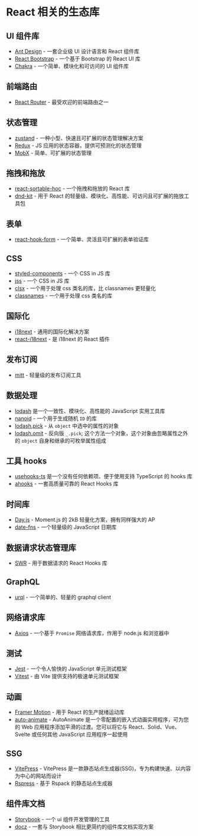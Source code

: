 # React 相关的生态库

## UI 组件库

- [Ant Design](https://ant.design/index-cn) - 一套企业级 UI 设计语言和 React 组件库
- [React Bootstrap](https://react-bootstrap.github.io/docs/components/accordion) - 一个基于 Bootstrap 的 React UI 库
- [Chakra](https://chakra-ui.com/getting-started) - 一个简单、模块化和可访问的 UI 组件库

## 前端路由

- [React Router](https://reactrouter.com/en/main) - 最受欢迎的前端路由之一

## 状态管理

- [zustand](https://zustand-demo.pmnd.rs/) - 一种小型、快速且可扩展的状态管理解决方案
- [Redux](https://cn.redux.js.org/) - JS 应用的状态容器，提供可预测化的状态管理
- [MobX](https://mobx.js.org/README.html) - 简单、可扩展的状态管理

## 拖拽和拖放

- [react-sortable-hoc](https://clauderic.github.io/react-sortable-hoc/#/basic-configuration/basic-usage?_k=bbw1p5) - 一个拖拽和拖放的 React 库
- [dnd-kit](https://docs.dndkit.com/) - 用于 React 的轻量级、模块化、高性能、可访问且可扩展的拖放工具包

## 表单

- [react-hook-form](https://react-hook-form.com/) - 一个简单、灵活且可扩展的表单验证库

## CSS

- [styled-components](https://styled-components.com/) - 一个 CSS in JS 库
- [jss](https://cssinjs.org/?v=v10.10.0) - 一个 CSS in JS 库
- [clsx](https://github.com/lukeed/clsx) - 一个用于处理 css 类名的库，比 classnames 更轻量化
- [classnames](https://github.com/JedWatson/classnames) - 一个用于处理 css 类名的库

## 国际化

- [i18next](https://www.i18next.com/) - 通用的国际化解决方案
- [react-i18next](https://react.i18next.com/) - 是 i18next 的 React 插件

## 发布订阅

- [mitt](https://www.npmjs.com/package/mitt) - 轻量级的发布订阅工具

## 数据处理

- [lodash](https://www.lodashjs.com/) 是一个一致性、模块化、高性能的 JavaScript 实用工具库
- [nanoid](https://zelark.github.io/nano-id-cc/) - 一个用于生成随机 `ID` 的库
- [lodash.pick](https://www.npmjs.com/package/lodash.pick) - 从 `object` 中选中的属性的对象
- [lodash.omit](https://www.npmjs.com/package/lodash.omit) - 反向版 `_.pick`; 这个方法一个对象，这个对象由忽略属性之外的 `object` 自身和继承的可枚举属性组成

## 工具 hooks

- [usehooks-ts](https://usehooks-ts.com/) 是一个没有任何依赖项、便于使用支持 TypeScript 的 hooks 库
- [ahooks](https://ahooks.js.org/zh-CN/) - 一套高质量可靠的 React Hooks 库

## 时间库

- [Day.js](https://dayjs.gitee.io/zh-CN/) - Moment.js 的 2kB 轻量化方案，拥有同样强大的 AP
- [date-fns](https://date-fns.org/) - 一个轻量级的 JavaScript 日期库

## 数据请求状态管理库

- [SWR](https://swr.vercel.app/zh-CN) - 用于数据请求的 React Hooks 库

## GraphQL

- [urql](https://formidable.com/open-source/urql/docs/) - 一个简单的、轻量的 graphql client

## 网络请求库

- [Axios](https://www.axios-http.cn/docs/intro) - 一个基于 `Promise` 网络请求库，作用于 node.js 和浏览器中

## 测试

- [Jest](https://jestjs.io/) - 一个令人愉快的 JavaScript 单元测试框架
- [Vitest](https://cn.vitest.dev/) - 由 Vite 提供支持的极速单元测试框架

## 动画

- [Framer Motion](https://www.framer.com/motion/) - 用于 React 的生产就绪运动库
- [auto-animate](https://auto-animate.formkit.com/) - AutoAnimate 是一个零配置的嵌入式动画实用程序，可为您的 Web 应用程序添加平滑的过渡。您可以将它与 React、Solid、Vue、Svelte 或任何其他 JavaScript 应用程序一起使用

## SSG

- [VitePress](https://vitepress.dev/guide/what-is-vitepress) - VitePress 是一款静态站点生成器(SSG)，专为构建快速、以内容为中心的网站而设计
- [Rspress](https://rspress.dev/) - 基于 Rspack 的静态站点生成器

## 组件库文档

- [Storybook](https://storybook.js.org/) - 一个 ui 组件开发管理的工具
- [docz](https://www.docz.site/docs/getting-started) - 一套与 Storybook 相比更简约的组件库文档实现方案

